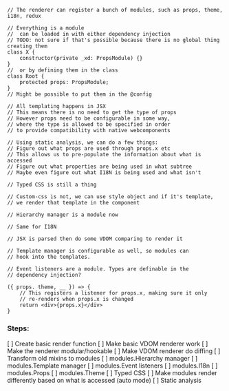 ##

```tsx

// The renderer can register a bunch of modules, such as props, theme, i18n, redux

// Everything is a module
//	can be loaded in with either dependency injection
// TODO: not sure if that's possible because there is no global thing creating them
class X {
	constructor(private _xd: PropsModule) {}
}
//	or by defining them in the class
class Root {
	protected props: PropsModule;
}
// Might be possible to put them in the @config

// All templating happens in JSX
// This means there is no need to get the type of props
// However props need to be configurable in some way,
// where the type is allowed to be specified in order
// to provide compatibility with native webcomponents

// Using static analysis, we can do a few things:
// Figure out what props are used through props.x etc
// This allows us to pre-populate the information about what is accessed
// Figure out what properties are being used in what subtree
// Maybe even figure out what I18N is being used and what isn't

// Typed CSS is still a thing

// Custom-css is not, we can use style object and if it's template,
// we render that template in the component

// Hierarchy manager is a module now

// Same for I18N

// JSX is parsed then do some VDOM comparing to render it

// Template manager is configurable as well, so modules can
// hook into the templates.

// Event listeners are a module. Types are definable in the
// dependency injection?

({ props. theme, __ }) => {
	// This registers a listener for props.x, making sure it only
	// re-renders when props.x is changed
	return <div>{props.x}</div>
}

```

### Steps:

[ ] Create basic render function
[ ] Make basic VDOM renderer work
[ ] Make the renderer modular/hookable
[ ] Make VDOM renderer do diffing
[ ] Transform old mixins to modules
[ ] modules.Hierarchy manager
[ ] modules.Template manager
[ ] modules.Event listeners
[ ] modules.I18n
[ ] modules.Props
[ ] modules.Theme
[ ] Typed CSS
[ ] Make modules render differently based on what is accessed (auto mode)
[ ] Static analysis
